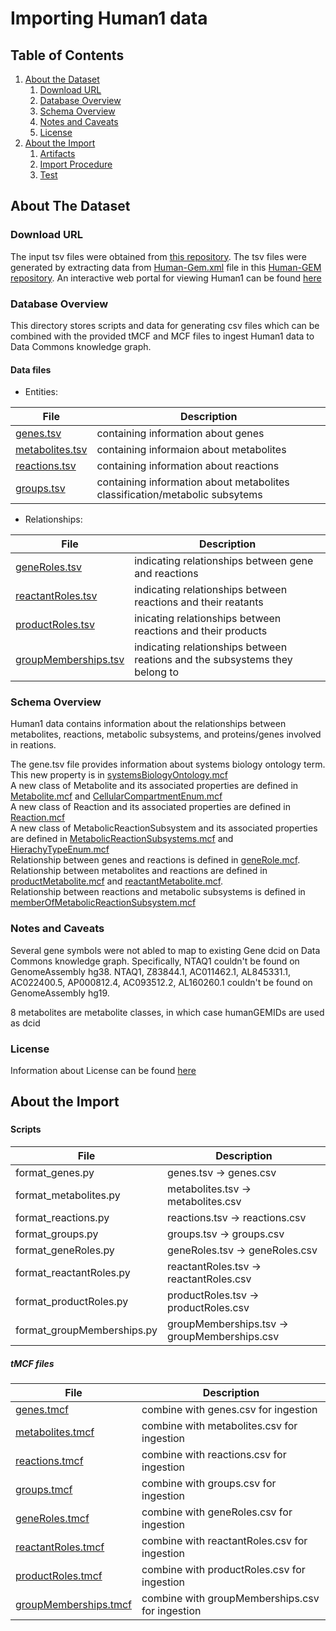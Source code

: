 # Importing Human1 data

## Table of Contents

1. [About the Dataset](#about-the-dataset)
    1. [Download URL](#download-url)
    2. [Database Overview](#database-overview)
    3. [Schema Overview](#schema-overview)
    4. [Notes and Caveats](#notes-and-caveats)
    5. [License](#license)
2. [About the Import](#about-the-import)
    1. [Artifacts](#artifacts)
    2. [Import Procedure](#import-procedure)
    3. [Test](#test)
    
    
## About The Dataset

### Download URL

The input tsv files were obtained from [this repository](https://github.com/paul-shannon/bio-gdb/tree/main/forSam/v1). The tsv files were generated by extracting data from [Human-Gem.xml](https://github.com/SysBioChalmers/Human-GEM/blob/master/model/Human-GEM.xml) file in this [Human-GEM repository](https://github.com/SysBioChalmers/Human-GEM). An interactive web portal for viewing Human1 can be found [here](https://metabolicatlas.org/)

### Database Overview 

This directory stores scripts and data for generating csv files which can be combined with the provided tMCF and MCF files to ingest Human1 data to Data Commons knowledge graph. 

#### Data files <br>

* Entities:

|File| Description|
---------|-----------
|[genes.tsv](https://github.com/khoahoang1891999/ISB_project/tree/main/data/genes.tsv)| containing information about genes|
|[metabolites.tsv](https://github.com/khoahoang1891999/ISB_project/tree/main/data/metabolites.tsv)| containing informaion about metabolites|
|[reactions.tsv](https://github.com/khoahoang1891999/ISB_project/tree/main/data/reactions.tsv)| containing information about reactions|
|[groups.tsv](https://github.com/khoahoang1891999/ISB_project/tree/main/data/groups.tsv)| containing information about metabolites classification/metabolic subsytems|

* Relationships:

|File| Description|
---------|-----------
|[geneRoles.tsv](https://github.com/khoahoang1891999/ISB_project/tree/main/data/geneRoles.tsv)| indicating relationships between gene and reactions|
|[reactantRoles.tsv](https://github.com/khoahoang1891999/ISB_project/tree/main/data/reactantRoles.tsv)| indicating relationships between reactions and their reatants|
|[productRoles.tsv](https://github.com/khoahoang1891999/ISB_project/tree/main/data/productRoles.tsv)| inicating relationships between reactions and their products|
|[groupMemberships.tsv](https://github.com/khoahoang1891999/ISB_project/tree/main/data/groupMemberships.tsv)| indicating relationships between reations and the subsystems they belong to|



### Schema Overview 

Human1 data contains information about the relationships between metabolites, reactions, metabolic subsystems, and proteins/genes involved in reations. 

The gene.tsv file provides information about systems biology ontology term. This new property is in [systemsBiologyOntology.mcf](https://github.com/khoahoang1891999/ISB_project/blob/main/MCF%20files/systemsBiologyOntologyTerm.mcf) <br>
A new class of Metabolite and its associated properties are defined in [Metabolite.mcf](https://github.com/khoahoang1891999/ISB_project/blob/main/MCF%20files/Metabolite.mcf) and [CellularCompartmentEnum.mcf](https://github.com/khoahoang1891999/ISB_project/blob/main/MCF%20files/CellularCompartmentEnum.mcf) <br>
A new class of Reaction and its associated properties are defined in [Reaction.mcf](https://github.com/khoahoang1891999/ISB_project/blob/main/MCF%20files/Reaction.mcf)<br>
A new class of MetabolicReactionSubsystem and its associated properties are defined in [MetabolicReactionSubsystems.mcf](https://github.com/khoahoang1891999/ISB_project/blob/main/MCF%20files/MetabolicReactionSubsystem.mcf) and [HierachyTypeEnum.mcf](https://github.com/khoahoang1891999/ISB_project/blob/main/MCF%20files/HierachyTypeEnum.mcf) <br>
Relationship between genes and reactions is defined in [geneRole.mcf](https://github.com/khoahoang1891999/ISB_project/blob/main/MCF%20files/geneRole.mcf). <br> 
Relationship between metabolites and reactions are defined in [productMetabolite.mcf](https://github.com/khoahoang1891999/ISB_project/blob/main/MCF%20files/productMetabolite.mcf) and [reactantMetabolite.mcf](https://github.com/khoahoang1891999/ISB_project/blob/main/MCF%20files/reactantMetabolite.mcf). <br>
Relationship between reactions and metabolic subsystems is defined in [memberOfMetabolicReactionSubsystem.mcf](https://github.com/khoahoang1891999/ISB_project/blob/main/MCF%20files/memberOfMetabolicReactionSubsystem.mcf)

### Notes and Caveats

Several gene symbols were not abled to map to existing Gene dcid on Data Commons knowledge graph. Specifically, NTAQ1 couldn't be found on GenomeAssembly hg38. NTAQ1, Z83844.1, AC011462.1, AL845331.1, AC022400.5, AP000812.4, AC093512.2, AL160260.1 couldn't be found on GenomeAssembly hg19. <br>

8 metabolites are metabolite classes, in which case humanGEMIDs are used as dcid <br>

### License

Information about License can be found [here](https://github.com/SysBioChalmers/Human-GEM/blob/master/LICENSE.md)

## About the Import 
### 

#### Scripts
|File| Description|
---------|-----------
|format_genes.py |genes.tsv -> genes.csv|
|format_metabolites.py| metabolites.tsv -> metabolites.csv|
|format_reactions.py| reactions.tsv -> reactions.csv|
|format_groups.py| groups.tsv -> groups.csv|
|format_geneRoles.py| geneRoles.tsv -> geneRoles.csv|
|format_reactantRoles.py| reactantRoles.tsv -> reactantRoles.csv|
|format_productRoles.py| productRoles.tsv -> productRoles.csv|
|format_groupMemberships.py| groupMemberships.tsv -> groupMemberships.csv|

##### tMCF files
|File| Description|
---------|-----------
|[genes.tmcf](https://github.com/khoahoang1891999/ISB_project/blob/main/tMCF%20files/genes.tmcf)| combine with genes.csv for ingestion  |
|[metabolites.tmcf](https://github.com/khoahoang1891999/ISB_project/blob/main/tMCF%20files/metabolites.tmcf)| combine with metabolites.csv for ingestion  |
|[reactions.tmcf](https://github.com/khoahoang1891999/ISB_project/blob/main/tMCF%20files/reactions.tmcf)| combine with reactions.csv for ingestion  |
|[groups.tmcf](https://github.com/khoahoang1891999/ISB_project/blob/main/tMCF%20files/groups.tmcf)| combine with groups.csv for ingestion  |
|[geneRoles.tmcf](https://github.com/khoahoang1891999/ISB_project/blob/main/tMCF%20files/geneRoles.tmcf)| combine with geneRoles.csv for ingestion  |
|[reactantRoles.tmcf](https://github.com/khoahoang1891999/ISB_project/blob/main/tMCF%20files/reactantRoles.tmcf)| combine with reactantRoles.csv for ingestion  |
|[productRoles.tmcf](https://github.com/khoahoang1891999/ISB_project/blob/main/tMCF%20files/productRoles.tmcf)| combine with productRoles.csv for ingestion  |
|[groupMemberships.tmcf](https://github.com/khoahoang1891999/ISB_project/blob/main/tMCF%20files/groupMemberships.tmcf)| combine with groupMemberships.csv for ingestion  |
